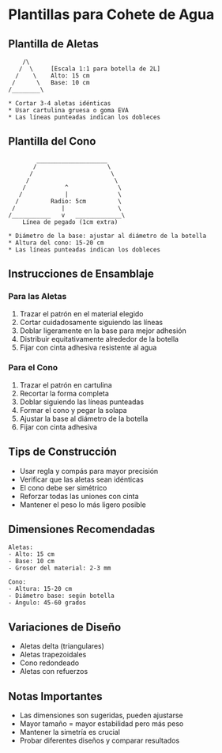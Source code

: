 # Plantillas para Cohete de Agua

## Plantilla de Aletas
```
    /\      
   /  \     [Escala 1:1 para botella de 2L]
  /    \    Alto: 15 cm
 /      \   Base: 10 cm
/________\  

* Cortar 3-4 aletas idénticas
* Usar cartulina gruesa o goma EVA
* Las líneas punteadas indican los dobleces
```

## Plantilla del Cono
```
        ____________________
       /                    \
      /                      \
     /                        \
    /           ^              \
   /            |              \
  /         Radio: 5cm         \
 /             |               \
/___________   v   _____________\
    Línea de pegado (1cm extra)

* Diámetro de la base: ajustar al diámetro de la botella
* Altura del cono: 15-20 cm
* Las líneas punteadas indican los dobleces
```

## Instrucciones de Ensamblaje

### Para las Aletas
1. Trazar el patrón en el material elegido
2. Cortar cuidadosamente siguiendo las líneas
3. Doblar ligeramente en la base para mejor adhesión
4. Distribuir equitativamente alrededor de la botella
5. Fijar con cinta adhesiva resistente al agua

### Para el Cono
1. Trazar el patrón en cartulina
2. Recortar la forma completa
3. Doblar siguiendo las líneas punteadas
4. Formar el cono y pegar la solapa
5. Ajustar la base al diámetro de la botella
6. Fijar con cinta adhesiva

## Tips de Construcción
- Usar regla y compás para mayor precisión
- Verificar que las aletas sean idénticas
- El cono debe ser simétrico
- Reforzar todas las uniones con cinta
- Mantener el peso lo más ligero posible

## Dimensiones Recomendadas
```
Aletas:
- Alto: 15 cm
- Base: 10 cm
- Grosor del material: 2-3 mm

Cono:
- Altura: 15-20 cm
- Diámetro base: según botella
- Ángulo: 45-60 grados
```

## Variaciones de Diseño
- Aletas delta (triangulares)
- Aletas trapezoidales
- Cono redondeado
- Aletas con refuerzos

## Notas Importantes
- Las dimensiones son sugeridas, pueden ajustarse
- Mayor tamaño = mayor estabilidad pero más peso
- Mantener la simetría es crucial
- Probar diferentes diseños y comparar resultados 